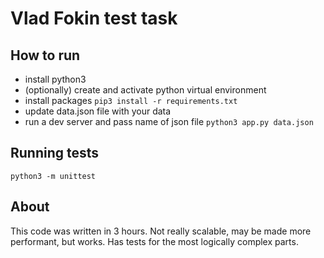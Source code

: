 # Vlad Fokin test task

## How to run

* install python3
* (optionally) create and activate python virtual environment
* install packages ```pip3 install -r requirements.txt```
* update data.json file with your data
* run a dev server and pass name of json file ```python3 app.py data.json```

## Running tests

```python3 -m unittest```

## About

This code was written in 3 hours. Not really scalable, may be made more performant, but works. Has tests for the most logically complex parts.
